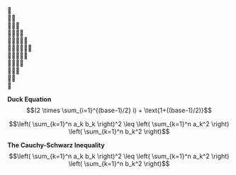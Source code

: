 <br>🦆
<br>🦆🦆
<br>🦆🦆🦆
<br>🦆🦆🦆🦆
<br>🦆🦆🦆🦆🦆
<br>🦆🦆🦆🦆🦆🦆
<br>🦆🦆🦆🦆🦆
<br>🦆🦆🦆🦆
<br>🦆🦆🦆
<br>🦆🦆
<br>🦆

**Duck Equation**
$$(2 \times \sum_{i=1}^{(base-1)/2} i) + \text{1+((base-1)/2)}$$

```math
\left( \sum_{k=1}^n a_k b_k \right)^2 \leq \left( \sum_{k=1}^n a_k^2 \right) \left( \sum_{k=1}^n b_k^2 \right)
```
**The Cauchy-Schwarz Inequality**
$$\left( \sum_{k=1}^n a_k b_k \right)^2 \leq \left( \sum_{k=1}^n a_k^2 \right) \left( \sum_{k=1}^n b_k^2 \right)$$
